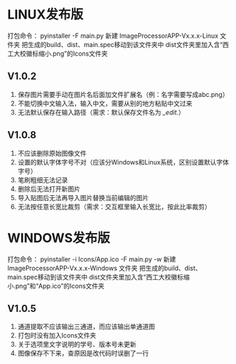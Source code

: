# LINUX发布版
打包命令：
pyinstaller -F main.py
新建 ImageProcessorAPP-Vx.x.x-Linux 文件夹
把生成的build、dist、main.spec移动到该文件夹中
dist文件夹里加入含“西工大校徽标缩小.png”的Icons文件夹

## V1.0.2
1. 保存图片需要手动在图片名后面加文件扩展名（例：名字需要写成abc.png）
2. 不能切换中文输入法，输入中文，需要从别的地方粘贴中文过来
3. 无法默认保存在输入路径（需求：默认保存文件名为 *_edit.*）

## V1.0.8
1. 不应该删除原始图像文件
2. 设置的默认字体字号不对（应该分Windows和Linux系统，区别设置默认字体字号）
3. 笔刷粗细无法记录
4. 删除后无法打开新图片
5. 导入贴图后无法再导入图片替换当前编辑的图片
6. 无法按任意长宽比裁剪（需求：交互框里输入长宽比，按此比率裁剪）

# WINDOWS发布版
打包命令：
pyinstaller -i Icons/App.ico -F main.py -w
新建 ImageProcessorAPP-Vx.x.x-Windows 文件夹
把生成的build、dist、main.spec移动到该文件夹中
dist文件夹里加入含“西工大校徽标缩小.png”和“App.ico”的Icons文件夹

## V1.0.5
1. 通道提取不应该输出三通道，而应该输出单通道图
2. 打包时没有加入Icons文件夹
3. 关于选项里文字说明的学号、版本号未更新
4. 图像保存不下来，查原因是改代码时误删了一行